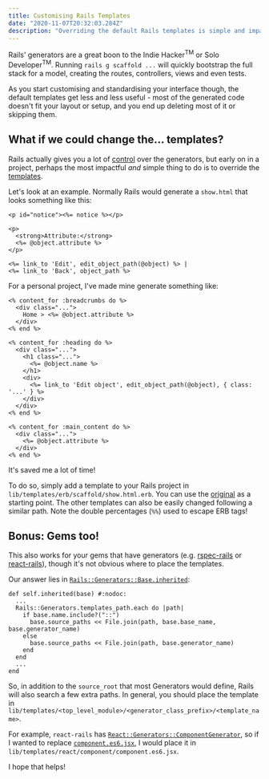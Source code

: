 ```yaml
---
title: Customising Rails Templates
date: "2020-11-07T20:32:03.284Z"
description: "Overriding the default Rails templates is simple and impactful early on in a project. Find out how."
---
```


Rails' generators are a great boon to the Indie Hacker<sup>TM</sup> or Solo Developer<sup>TM</sup>. Running `rails g scaffold ...` will quickly bootstrap the full stack for a model, creating the routes, controllers, views and even tests.

As you start customising and standardising your interface though, the default templates get less and less useful - most of the generated code doesn't fit your layout or setup, and you end up deleting most of it or skipping them.

## What if we could change the... templates?

Rails actually gives you a lot of [control](https://guides.rubyonrails.org/generators.html) over the generators, but early on in a project, perhaps the most impactful _and_ simple thing to do is to override the [templates](https://guides.rubyonrails.org/generators.html#customizing-your-workflow-by-changing-generators-templates).

Let's look at an example. Normally Rails would generate a `show.html` that looks something like this:
```
<p id="notice"><%= notice %></p>

<p>
  <strong>Attribute:</strong>
  <%= @object.attribute %>
</p>

<%= link_to 'Edit', edit_object_path(@object) %> |
<%= link_to 'Back', object_path %>
```
For a personal project, I've made mine generate something like:
```
<% content_for :breadcrumbs do %>
  <div class="...">
    Home > <%= @object.attribute %>
  </div>
<% end %>

<% content_for :heading do %>
  <div class="...">
    <h1 class="...">
      <%= @object.name %>
    </h1>
    <div>
      <%= link_to 'Edit object', edit_object_path(@object), { class: '...' } %>
    </div>
  </div>
<% end %>

<% content_for :main_content do %>
  <div class="...">
    <%= @object.attribute %>
  </div>
<% end %>
```
It's saved me a lot of time!

To do so, simply add a template to your Rails project in `lib/templates/erb/scaffold/show.html.erb`. You can use the [original](https://github.com/rails/rails/blob/master/railties/lib/rails/generators/erb/scaffold/templates/show.html.erb.tt) as a starting point. The other templates can also be easily changed following a similar path. Note the double percentages (`%%`) used to escape ERB tags!

## Bonus: Gems too!

This also works for your gems that have generators (e.g. [rspec-rails](https://github.com/rspec/rspec-rails) or [react-rails](https://github.com/reactjs/react-rails)), though it's not obvious where to place the templates.

Our answer lies in [`Rails::Generators::Base.inherited`](https://github.com/rails/rails/blob/master/railties/lib/rails/generators/base.rb):
```
def self.inherited(base) #:nodoc:
  ...
  Rails::Generators.templates_path.each do |path|
    if base.name.include?("::")
      base.source_paths << File.join(path, base.base_name, base.generator_name)
    else
      base.source_paths << File.join(path, base.generator_name)
    end
  end
  ...
end
```
So, in addition to the `source_root` that most Generators would define, Rails will also search a few extra paths. In general, you should place the template in `lib/templates/<top_level_module>/<generator_class_prefix>/<template_name>`.

For example, `react-rails` has [`React::Generators::ComponentGenerator`](https://github.com/reactjs/react-rails/blob/master/lib/generators/react/component_generator.rb), so if I wanted to replace [`component.es6.jsx`](https://github.com/reactjs/react-rails/blob/master/lib/generators/templates/component.es6.jsx), I would place it in `lib/templates/react/component/component.es6.jsx`.

I hope that helps!
